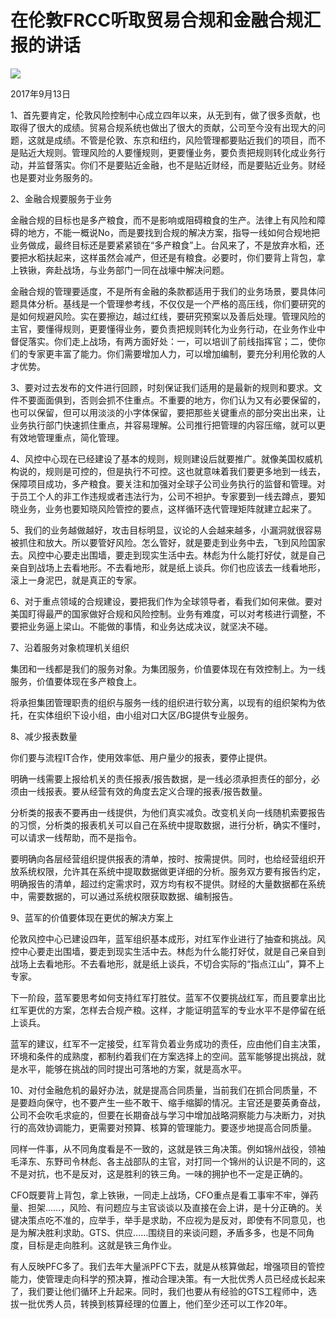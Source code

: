 # 在伦敦FRCC听取贸易合规和金融合规汇报的讲话
<img class="pv" src="https://api.visitor.plantree.me/visitor-badge/pv?namespace=plantree.me&key=renzhengfei-speeches/任总在伦敦FRCC听取贸易合规和金融合规汇报的讲话.md">


2017年9月13日



1、首先要肯定，伦敦风险控制中心成立四年以来，从无到有，做了很多贡献，也取得了很大的成绩。贸易合规系统也做出了很大的贡献，公司至今没有出现大的问题，这就是成绩。不管是伦敦、东京和纽约，风险管理都要贴近我们的项目，而不是贴近大规则。管理风险的人要懂规则，更要懂业务，要负责把规则转化成业务行动，并监督落实。你们不是要贴近金融，也不是贴近财经，而是要贴近业务。财经也是要对业务服务的。

2、金融合规要服务于业务

金融合规的目标也是多产粮食，而不是影响或阻碍粮食的生产。法律上有风险和障碍的地方，不能一概说No，而是要找到合规的解决方案，指导一线如何合规地把业务做成，最终目标还是要紧紧锁在“多产粮食”上。台风来了，不是放弃水稻，还要把水稻扶起来，这样虽然会减产，但还是有粮食。必要时，你们要背上背包，拿上铁锹，奔赴战场，与业务部门一同在战壕中解决问题。

金融合规的管理要适度，不是所有金融的条款都适用于我们的业务场景，要具体问题具体分析。基线是一个管理参考线，不仅仅是一个严格的高压线，你们要研究的是如何规避风险。实在要擦边，越过红线，要研究预案以及善后处理。管理风险的主官，要懂得规则，更要懂得业务，要负责把规则转化为业务行动，在业务作业中督促落实。你们走上战场，有两方面好处：一，可以培训了前线指挥官；二，使你们的专家更丰富了能力。你们需要增加人力，可以增加编制，要充分利用伦敦的人才优势。

3、要对过去发布的文件进行回顾，时刻保证我们适用的是最新的规则和要求。文件不要面面俱到，否则会抓不住重点。不重要的地方，你们认为又有必要保留的，也可以保留，但可以用淡淡的小字体保留，要把那些关键重点的部分突出出来，让业务执行部门快速抓住重点，并容易理解。公司推行把管理的内容压缩，就可以更有效地管理重点，简化管理。

4、风控中心现在已经建设了基本的规则，规则建设后就要推广。就像美国权威机构说的，规则是可控的，但是执行不可控。这也就意味着我们要更多地到一线去，保障项目成功，多产粮食。要关注和加强对全球子公司业务执行的监督和管理。对于员工个人的非工作违规或者违法行为，公司不袒护。专家要到一线去蹲点，要知晓业务，业务也要知晓风险管控的要点，这样循环迭代管理矩阵就建立起来了。

5、我们的业务越做越好，攻击目标明显，议论的人会越来越多，小漏洞就很容易被抓住和放大。所以要管好风险。怎么管好，就是要走到业务中去，飞到风险国家去。风控中心要走出围墙，要走到现实生活中去。林彪为什么能打好仗，就是自己亲自到战场上去看地形。不去看地形，就是纸上谈兵。你们也应该去一线看地形，滚上一身泥巴，就是真正的专家。

6、对于重点领域的合规建设，要把我们作为全球领导者，看我们如何来做。要对美国盯得最严的国家做好合规和风险控制。业务有难度，可以对考核进行调整，不要把业务逼上梁山。不能做的事情，和业务达成决议，就坚决不碰。

7、沿着服务对象梳理机关组织

集团和一线都是我们的服务对象。为集团服务，价值要体现在有效控制上。为一线服务，价值要体现在多产粮食上。

将承担集团管理职责的组织与服务一线的组织进行软分离，以现有的组织架构为依托，在实体组织下设小组，由小组对口大区/BG提供专业服务。

8、减少报表数量

你们要与流程IT合作，使用效率低、用户量少的报表，要停止提供。

明确一线需要上报给机关的责任报表/报告数据，是一线必须承担责任的部分，必须由一线报表。要从经营有效的角度去定义合理的报表/报告数量。

分析类的报表不要再由一线提供，为他们真实减负。改变机关向一线随机索要报告的习惯，分析类的报表机关可以自己在系统中提取数据，进行分析，确实不懂时，可以请求一线帮助，而不是指令。

要明确向各层经营组织提供报表的清单，按时、按需提供。同时，也给经营组织开放系统权限，允许其在系统中提取数据做更详细的分析。服务双方要有报告约定，明确报告的清单，超过约定需求时，双方均有权不提供。财经的大量数据都在系统中，需要数据的，可以通过系统权限获取数据、编制报告。

9、蓝军的价值要体现在更优的解决方案上

伦敦风控中心已建设四年，蓝军组织基本成形，对红军作业进行了抽查和挑战。风控中心要走出围墙，要走到现实生活中去。林彪为什么能打好仗，就是自己亲自到战场上去看地形。不去看地形，就是纸上谈兵，不切合实际的“指点江山”，算不上专家。

下一阶段，蓝军要思考如何支持红军打胜仗。蓝军不仅要挑战红军，而且要拿出比红军更优的方案，怎样去合规产粮。这样，才能证明蓝军的专业水平不是停留在纸上谈兵。

蓝军的建议，红军不一定接受，红军背负着业务成功的责任，应由他们自主决策，环境和条件的成熟度，都制约着我们在方案选择上的空间。蓝军能够提出挑战，就是水平，能够在挑战的同时提出可落地的方案，就是高水平。

10、对付金融危机的最好办法，就是提高合同质量，当前我们在抓合同质量，不是要趋向保守，也不要产生一些不敢干、缩手缩脚的情况。主官还是要英勇奋战，公司不会吹毛求疵的，但要在长期奋战与学习中增加战略洞察能力与决断力，对执行的高效协调能力，更需要对预算、核算的管理能力。要逐步地提高合同质量。

同样一件事，从不同角度看是不一致的，这就是铁三角决策。例如锦州战役，领袖毛泽东、东野司令林彪、各主战部队的主官，对打同一个锦州的认识是不同的，这不是对抗，也不是反对，这是胜利的铁三角。一味的拥护也不一定是正确的。

CFO既要背上背包，拿上铁锹，一同走上战场，CFO重点是看工事牢不牢，弹药量、担架……，风险、有问题应与主官谈谈以及直接在会上讲，是十分正确的。关键决策点吃不准的，应举手，举手是求助，不应视为是反对，即使有不同意见，也是为解决胜利求助。GTS、供应……围绕目的来谈问题，矛盾多多，也是不同角度，目标是走向胜利。这就是铁三角作业。

有人反映PFC多了。我们去年大量派PFC下去，就是从核算做起，增强项目的管控能力，使管理走向科学的预决算，推动合理决策。有一大批优秀人员已经成长起来了，我们要让他们循环上升起来。同时，我们也要从有经验的GTS工程师中，选拔一批优秀人员，转换到核算经理的位置上，他们至少还可以工作20年。
